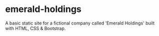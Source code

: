# emerald-holdings
A basic static site for a fictional company called 'Emerald Holdings' built with HTML, CSS &amp; Bootstrap.
